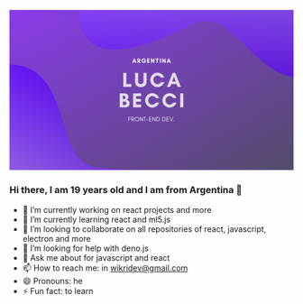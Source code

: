 ![img](https://github.com/lucabecci/lucabecci/blob/master/git.png)

### Hi there, I am 19 years old and I am from Argentina 👋
- 🔭 I’m currently working on react projects and more
- 🌱 I’m currently learning react and ml5.js
- 👯 I’m looking to collaborate on all repositories of react, javascript, electron and more
- 🤔 I’m looking for help with deno.js 
- 💬 Ask me about for javascript and react
- 📫 How to reach me: in wikridev@gmail.com
- 😄 Pronouns: he
- ⚡ Fun fact: to learn

